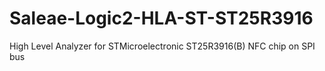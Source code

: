 # Saleae-Logic2-HLA-ST-ST25R3916
High Level Analyzer for STMicroelectronic ST25R3916(B) NFC chip on SPI bus
